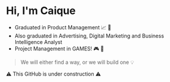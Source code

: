 # Hi, I'm Caique  

- Graduated in Product Management :chart_with_upwards_trend: :paperclip:
- Also graduated in Advertising, Digital Marketing and Business Intelligence Analyst 
- Project Management in GAMES! :video_game: :space_invader:

> We will either find a way, or we will build one 💡 




:warning: This GitHub is under construction	:warning:	
